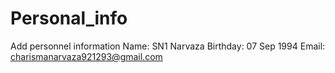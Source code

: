 # Personal_info
Add personnel information
Name: SN1 Narvaza
Birthday: 07 Sep 1994
Email: charismanarvaza921293@gmail.com